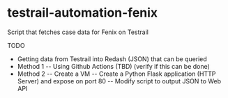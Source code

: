 # testrail-automation-fenix
Script that fetches case data for Fenix on Testrail

TODO

- Getting data from Testrail into Redash (JSON) that can be queried
- Method 1
-- Using Github Actions (TBD) (verify if this can be done)
- Method 2
-- Create a VM 
-- Create a Python Flask application (HTTP Server) and expose on port 80
-- Modify script to output JSON to Web API
